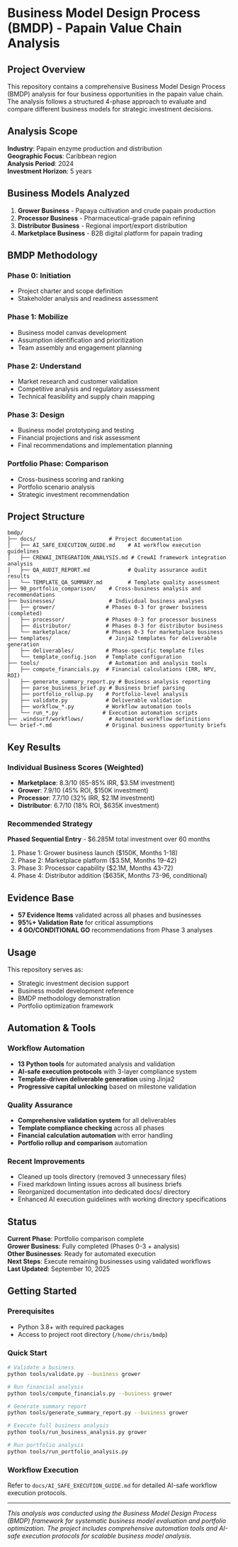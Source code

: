 # Business Model Design Process (BMDP) - Papain Value Chain Analysis

## Project Overview

This repository contains a comprehensive Business Model Design Process (BMDP) analysis for four business opportunities in the papain value chain. The analysis follows a structured 4-phase approach to evaluate and compare different business models for strategic investment decisions.

## Analysis Scope

**Industry**: Papain enzyme production and distribution  
**Geographic Focus**: Caribbean region  
**Analysis Period**: 2024  
**Investment Horizon**: 5 years  

## Business Models Analyzed

1. **Grower Business** - Papaya cultivation and crude papain production
2. **Processor Business** - Pharmaceutical-grade papain refining
3. **Distributor Business** - Regional import/export distribution
4. **Marketplace Business** - B2B digital platform for papain trading

## BMDP Methodology

### Phase 0: Initiation

- Project charter and scope definition
- Stakeholder analysis and readiness assessment

### Phase 1: Mobilize  

- Business model canvas development
- Assumption identification and prioritization
- Team assembly and engagement planning

### Phase 2: Understand

- Market research and customer validation
- Competitive analysis and regulatory assessment
- Technical feasibility and supply chain mapping

### Phase 3: Design

- Business model prototyping and testing
- Financial projections and risk assessment
- Final recommendations and implementation planning

### Portfolio Phase: Comparison

- Cross-business scoring and ranking
- Portfolio scenario analysis
- Strategic investment recommendation

## Project Structure

```text
bmdp/
├── docs/                       # Project documentation
│   ├── AI_SAFE_EXECUTION_GUIDE.md    # AI workflow execution guidelines
│   ├── CREWAI_INTEGRATION_ANALYSIS.md # CrewAI framework integration analysis
│   ├── QA_AUDIT_REPORT.md            # Quality assurance audit results
│   └── TEMPLATE_QA_SUMMARY.md        # Template quality assessment
├── 90_portfolio_comparison/    # Cross-business analysis and recommendations
├── businesses/                 # Individual business analyses
│   ├── grower/                # Phases 0-3 for grower business (completed)
│   ├── processor/             # Phases 0-3 for processor business
│   ├── distributor/           # Phases 0-3 for distributor business
│   └── marketplace/           # Phases 0-3 for marketplace business
├── templates/                  # Jinja2 templates for deliverable generation
│   ├── deliverables/          # Phase-specific template files
│   └── template_config.json   # Template configuration
├── tools/                      # Automation and analysis tools
│   ├── compute_financials.py  # Financial calculations (IRR, NPV, ROI)
│   ├── generate_summary_report.py # Business analysis reporting
│   ├── parse_business_brief.py # Business brief parsing
│   ├── portfolio_rollup.py    # Portfolio-level analysis
│   ├── validate.py            # Deliverable validation
│   ├── workflow_*.py          # Workflow automation tools
│   └── run_*.py              # Execution automation scripts
├── .windsurf/workflows/        # Automated workflow definitions
└── brief-*.md                 # Original business opportunity briefs
```

## Key Results

### Individual Business Scores (Weighted)

- **Marketplace**: 8.3/10 (65-85% IRR, $3.5M investment)
- **Grower**: 7.9/10 (45% ROI, $150K investment)
- **Processor**: 7.7/10 (32% IRR, $2.1M investment)  
- **Distributor**: 6.7/10 (18% ROI, $635K investment)

### Recommended Strategy

**Phased Sequential Entry** - $6.285M total investment over 60 months

1. Phase 1: Grower business launch ($150K, Months 1-18)
2. Phase 2: Marketplace platform ($3.5M, Months 19-42)
3. Phase 3: Processor capability ($2.1M, Months 43-72)
4. Phase 4: Distributor addition ($635K, Months 73-96, conditional)

## Evidence Base

- **57 Evidence Items** validated across all phases and businesses
- **95%+ Validation Rate** for critical assumptions
- **4 GO/CONDITIONAL GO** recommendations from Phase 3 analyses

## Usage

This repository serves as:

- Strategic investment decision support
- Business model development reference
- BMDP methodology demonstration
- Portfolio optimization framework

## Automation & Tools

### Workflow Automation

- **13 Python tools** for automated analysis and validation
- **AI-safe execution protocols** with 3-layer compliance system
- **Template-driven deliverable generation** using Jinja2
- **Progressive capital unlocking** based on milestone validation

### Quality Assurance

- **Comprehensive validation system** for all deliverables
- **Template compliance checking** across all phases
- **Financial calculation automation** with error handling
- **Portfolio rollup and comparison** automation

### Recent Improvements

- Cleaned up tools directory (removed 3 unnecessary files)
- Fixed markdown linting issues across all business briefs
- Reorganized documentation into dedicated docs/ directory
- Enhanced AI execution guidelines with working directory specifications

## Status

**Current Phase**: Portfolio comparison complete  
**Grower Business**: Fully completed (Phases 0-3 + analysis)  
**Other Businesses**: Ready for automated execution  
**Next Steps**: Execute remaining businesses using validated workflows  
**Last Updated**: September 10, 2025

## Getting Started

### Prerequisites

- Python 3.8+ with required packages
- Access to project root directory (`/home/chris/bmdp`)

### Quick Start

```bash
# Validate a business
python tools/validate.py --business grower

# Run financial analysis
python tools/compute_financials.py --business grower

# Generate summary report
python tools/generate_summary_report.py --business grower

# Execute full business analysis
python tools/run_business_analysis.py grower

# Run portfolio analysis
python tools/run_portfolio_analysis.py
```

### Workflow Execution

Refer to `docs/AI_SAFE_EXECUTION_GUIDE.md` for detailed AI-safe workflow execution protocols.

---

*This analysis was conducted using the Business Model Design Process (BMDP) framework for systematic business model evaluation and portfolio optimization. The project includes comprehensive automation tools and AI-safe execution protocols for scalable business model analysis.*
